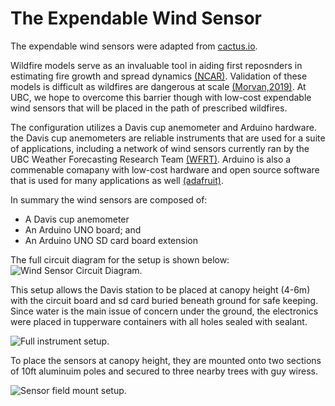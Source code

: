 # The Expendable Wind Sensor

The expendable wind sensors were adapted from [cactus.io](http://cactus.io/hookups/weather/anemometer/davis/hookup-arduino-to-davis-anemometer).

Wildfire models serve as an invaluable tool in aiding first reposnders in estimating fire growth and spread dynamics [(NCAR)](https://ral.ucar.edu/solutions/products/wrf-fire-wildland-fire-modeling). Validation of these models is difficult as wildfires are dangerous at scale [(Morvan,2019)](https://doi.org/10.1007/978-3-319-51727-8_59-1). At UBC, we hope to overcome this barrier though with low-cost expendable wind sensors that will be placed in the path of prescribed wildfires.

The configuration utilizes a Davis cup anemometer and Arduino hardware. the Davis cup anemometers are reliable instruments that are used for a suite of applications, including a network of wind sensors currently ran by the UBC Weather Forecasting Research Team [(WFRT)](https://doi.org/10.1007/978-3-319-51727-8_59-1). Arduino is also a commenable comapany with low-cost hardware and open source software that is used for many applications as well [(adafruit)](https://www.adafruit.com/category/17). 

In summary the wind sensors are composed of: 
- A Davis cup anemometer
- An Arduino UNO board; and 
- An Arduino UNO SD card board extension

The full circuit diagram for the setup is shown below:
![Wind Sensor Circuit Diagram.](/pics/circuit_diagram.png)

This setup allows the Davis station to be placed at canopy height (4-6m) with the circuit board and sd card buried beneath ground for safe keeping. Since water is the main issue of concern under the ground, the electronics were placed in tupperware containers with all holes sealed with sealant.

![Full instrument setup.](/pics/expendable_sensors.jpg)

To place the sensors at canopy height, they are mounted onto two sections of 10ft aluminuim poles and secured to three nearby trees with guy wiress. 

![Sensor field mount setup.](/pics/field_setup.png)
